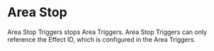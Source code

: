 # Area Stop
Area Stop Triggers stops Area Triggers. Area Stop Triggers can only reference the Effect ID, which is configured in the Area Triggers.